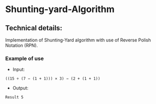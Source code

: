 # Shunting-yard-Algorithm

## Technical details:
Implementation of Shunting-Yard algorithm with use of Reverse Polish Notation (RPN).

### Example of use
- Input:
```
((15 ÷ (7 − (1 + 1))) × 3) − (2 + (1 + 1))
```
- Output:
```
Result 5
```

